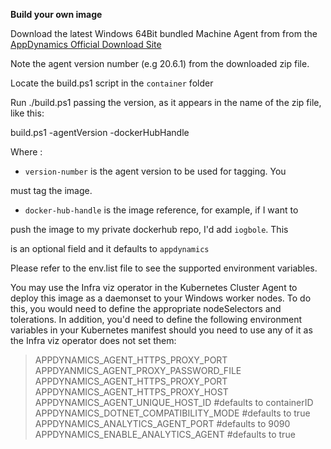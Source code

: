 **Build your own image**

  

Download the latest Windows 64Bit bundled Machine Agent from from the [AppDynamics Official Download Site](https://download.appdynamics.com/download/)

  

Note the agent version number (e.g 20.6.1) from the downloaded zip file.

  

Locate the build.ps1 script in the `container` folder

  

Run ./build.ps1 passing the version, as it appears in the name of the zip file, like this:

  

build.ps1 -agentVersion <version-number> -dockerHubHandle <docker-hub-name>

Where :

  

-  `version-number` is the agent version to be used for tagging. You

must tag the image.

-  `docker-hub-handle` is the image reference, for example, if I want to

push the image to my private dockerhub repo, I'd add `iogbole`. This

is an optional field and it defaults to `appdynamics`

Please refer to the env.list file to see the supported environment variables.

You may use the Infra viz operator in the Kubernetes Cluster Agent to deploy this image as a daemonset to your Windows worker nodes. To do this, you would need to define the appropriate nodeSelectors and tolerations. In addition, you'd need to define the following environment variables in your Kubernetes manifest should you need to use any of it as the Infra viz operator does not set them:

> APPDYNAMICS_AGENT_HTTPS_PROXY_PORT  
> APPDYANMICS_AGENT_PROXY_PASSWORD_FILE  
> APPDYNAMICS_AGENT_HTTPS_PROXY_PORT  
> APPDYNAMICS_AGENT_HTTPS_PROXY_HOST
> APPDYNAMICS_AGENT_UNIQUE_HOST_ID #defaults to containerID
> APPDYNAMICS_DOTNET_COMPATIBILITY_MODE #defaults to true
> APPDYNAMICS_ANALYTICS_AGENT_PORT #defaults to 9090  
> APPDYNAMICS_ENABLE_ANALYTICS_AGENT #defaults to true
